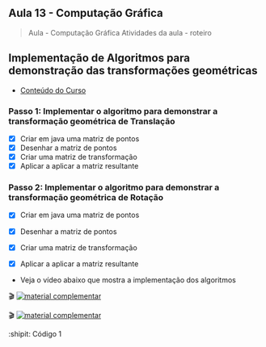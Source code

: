 ## Aula 13 - Computação Gráfica

> Aula - Computação Gráfica
> Atividades da aula - roteiro

## Implementação de Algoritmos para demonstração das transformações geométricas

- [Conteúdo do Curso](https://github.com/marcoswagner-commits/projetos_cg/blob/56bc895a869568bf9bb4c13f42e976b133f58330/ApostilaCG2021_Modulo2.pdf)

### Passo 1: Implementar o algoritmo para demonstrar a transformação geométrica de Translação
- [x] Criar em java uma matriz de pontos
- [x] Desenhar a matriz de pontos
- [x] Criar uma matriz de transformação
- [x] Aplicar a aplicar a matriz resultante

### Passo 2: Implementar o algoritmo para demonstrar a transformação geométrica de Rotação
- [x] Criar em java uma matriz de pontos
- [x] Desenhar a matriz de pontos
- [x] Criar uma matriz de transformação
- [x] Aplicar a aplicar a matriz resultante


- Veja o vídeo abaixo que mostra a implementação dos algoritmos
 
🎬
[![material complementar](https://github.com/marcoswagner-commits/projetos_cg/blob/9a7a875a273c69f03b6048ea2138b963fd82fa7b/Capa_Aula9.png)](https://www.youtube.com/watch?v=BOf0kEBVzYQ)

🎬
[![material complementar](https://github.com/marcoswagner-commits/projetos_cg/blob/9a7a875a273c69f03b6048ea2138b963fd82fa7b/Capa_Aula9.png)](https://www.youtube.com/watch?v=f86Fw8OHDHk)



:shipit: Código 1
```



```



